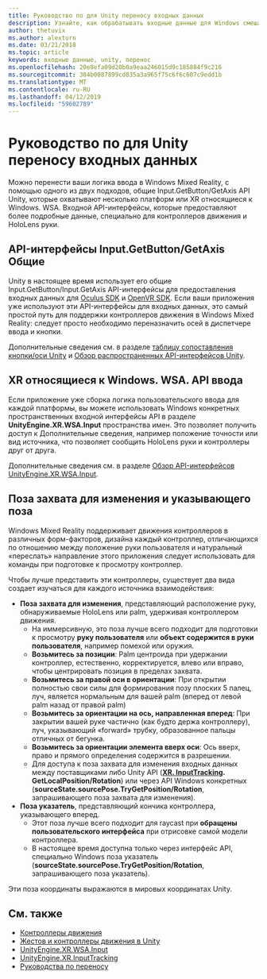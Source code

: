 ```yaml
---
title: Руководство по для Unity переносу входных данных
description: Узнайте, как обрабатывать входные данные для Windows смешанной реальности в Unity.
author: thetuvix
ms.author: alexturn
ms.date: 03/21/2018
ms.topic: article
keywords: входные данные, unity, перенос
ms.openlocfilehash: 20e8efa09d20b0a9eaa246015d9c185884f9c216
ms.sourcegitcommit: 384b0087899cd835a3a965f75c6f6c607c9edd1b
ms.translationtype: MT
ms.contentlocale: ru-RU
ms.lasthandoff: 04/12/2019
ms.locfileid: "59602789"
---
```

# <a name="input-porting-guide-for-unity"></a>Руководство по для Unity переносу входных данных

Можно перенести ваши логика ввода в Windows Mixed Reality, с помощью одного из двух подходов, общие Input.GetButton/GetAxis API Unity, которые охватывают несколько платформ или XR относящиеся к Windows. WSA. Входной API-интерфейсы, которые предоставляют более подробные данные, специально для контроллеров движения и HoloLens руки.

## <a name="general-inputgetbuttongetaxis-apis"></a>API-интерфейсы Input.GetButton/GetAxis Общие

Unity в настоящее время использует его общие Input.GetButton/Input.GetAxis API-интерфейсы для предоставления входных данных для [Oculus SDK](https://docs.unity3d.com/Manual/OculusControllers.html) и [OpenVR SDK](https://docs.unity3d.com/Manual/OpenVRControllers.html). Если ваши приложения уже используют эти API-интерфейсы для входных данных, это самый простой путь для поддержки контроллеров движения в Windows Mixed Reality: следует просто необходимо переназначить осей в диспетчере ввода и кнопки.

Дополнительные сведения см. в разделе [таблицу сопоставления кнопки/оси Unity](gestures-and-motion-controllers-in-unity.md#unity-buttonaxis-mapping-table) и [Обзор распространенных API-интерфейсов Unity](gestures-and-motion-controllers-in-unity.md#common-unity-apis-inputgetbuttongetaxis).

## <a name="windows-specific-xrwsainput-apis"></a>XR относящиеся к Windows. WSA. API ввода

Если приложение уже сборка логика пользовательского ввода для каждой платформы, вы можете использовать Windows конкретных пространственных входной интерфейсы API в разделе **UnityEngine.XR.WSA.Input** пространства имен. Это позволяет получить доступ к Дополнительные сведения, например положение точности или вид источника, что позволяет сообщить HoloLens руки и контроллеры друг от друга.

Дополнительные сведения см. в разделе [Обзор API-интерфейсов UnityEngine.XR.WSA.Input](gestures-and-motion-controllers-in-unity.md#windows-specific-apis-xrwsainput).

## <a name="grip-pose-vs-pointing-pose"></a>Поза захвата для изменения и указывающего поза

Windows Mixed Reality поддерживает движения контроллеров в различных форм-факторов, дизайна каждый контроллер, отличающихся по отношению между положение руки пользователя и натуральный «переслать» направление этого приложения следует использовать для команды при подготовке к просмотру контроллер.

Чтобы лучше представить эти контроллеры, существует два вида создает изучаться для каждого источника взаимодействия:

* **Поза захвата для изменения**, представляющий расположение руку, обнаруживаемые HoloLens или palm, удерживая контроллером движения.
    * На иммерсивную, это поза лучше всего подходит для подготовки к просмотру **руку пользователя** или **объект содержится в руки пользователя**, например помехой или оружия.
    * **Возьмитесь за позиции**: Palm центроида при удержании контроллер, естественно, корректируется, влево или вправо, чтобы центрировать позиция в пределах захвата.
    * **Возьмитесь за правой оси в ориентации**: При открытии полностью свои силы для формирования позу плоских 5 палец, луч, является нормальным для вашей palm (вперед от левой palm назад от правой palm)
    * **Возьмитесь за ориентации на ось, направленная вперед**: При закрытии вашей руке частично (как будто держа контроллеру), луч, указывающий «forward» трубку, образованное пальцы отличных от бегунка.
    * **Возьмитесь за ориентации элемента вверх оси**: Ось вверх, право и прямого определения содержится в разрешении.
    * Для доступа к поза захвата для изменения входных данных между поставщиками либо Unity API (**[XR. InputTracking](https://docs.unity3d.com/ScriptReference/XR.InputTracking.html). GetLocalPosition/Rotation**) или через API Windows конкретных (**sourceState.sourcePose.TryGetPosition/Rotation**, запрашивающего поза захвата для изменения).
* **Поза указатель**, представляющий кончика контроллера, указывающего вперед.
    * Этот поза лучше всего подходит для raycast при **обращены пользовательского интерфейса** при отрисовке самой модели контроллера.
    * В настоящее время доступна только через интерфейс API, специально Windows поза указатель (**sourceState.sourcePose.TryGetPosition/Rotation**, запрашивающего поза указатель).

Эти поза координаты выражаются в мировых координатах Unity.

## <a name="see-also"></a>См. также
* [Контроллеры движения](motion-controllers.md)
* [Жестов и контроллеры движения в Unity](gestures-and-motion-controllers-in-unity.md)
* [UnityEngine.XR.WSA.Input](https://docs.unity3d.com/ScriptReference/XR.WSA.Input.InteractionManager.html)
* [UnityEngine.XR.InputTracking](https://docs.unity3d.com/ScriptReference/XR.InputTracking.html)
* [Руководства по переносу](porting-guides.md)

